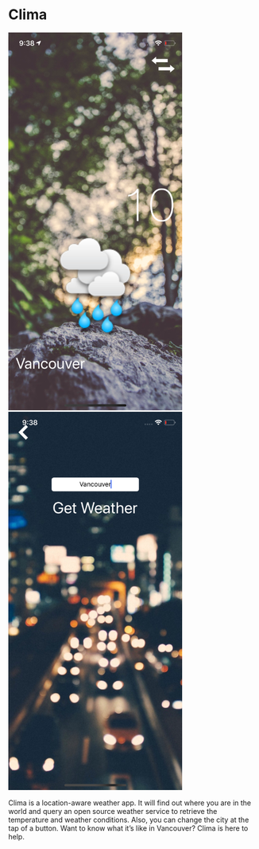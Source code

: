# Clima
<img src="Documentation/Background1.png" alt="Background1" width="350"/>
<img src="Documentation/Background2.png" alt="Background2" width="350"/>

Clima is a location-aware weather app. It will find out where you are in the world and query an open source weather service to retrieve the temperature and weather conditions. Also, you can change the city at the tap of a button. Want to know what it’s like in Vancouver? Clima is here to help. 
